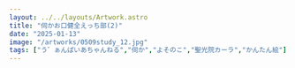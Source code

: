 ```yaml
---
layout: ../../layouts/Artwork.astro
title: "伺かお口健全えっち部(2)"
date: "2025-01-13"
image: "/artworks/0509study_12.jpg"
tags: ["う゛ぁんぱいあちゃんねる","伺か","よそのこ","聖光院カーラ","かんたん絵"]
---
```


